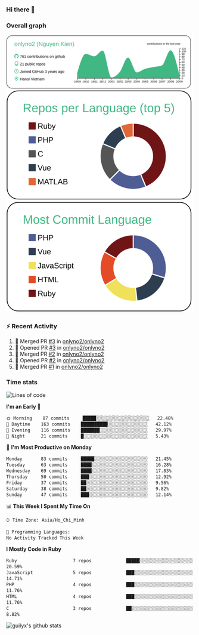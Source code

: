 ### Hi there 👋

### Overall graph
[![](https://raw.githubusercontent.com/onlyno2/onlyno2/master/profile-summary-card-output/vue/0-profile-details.svg)](https://github.com/vn7n24fzkq/github-profile-summary-cards)
[![](https://raw.githubusercontent.com/onlyno2/onlyno2/master/profile-summary-card-output/vue/1-repos-per-language.svg)](https://github.com/vn7n24fzkq/github-profile-summary-cards)
[![](https://raw.githubusercontent.com/onlyno2/onlyno2/master/profile-summary-card-output/vue/2-most-commit-language.svg)](https://github.com/vn7n24fzkq/github-profile-summary-cards)

### :zap: Recent Activity
<!--START_SECTION:activity-->
1. 🎉 Merged PR [#3](https://github.com//onlyno2/onlyno2/pull/3) in [onlyno2/onlyno2](https://github.com//onlyno2/onlyno2)
2. 💪 Opened PR [#3](https://github.com//onlyno2/onlyno2/pull/3) in [onlyno2/onlyno2](https://github.com//onlyno2/onlyno2)
3. 🎉 Merged PR [#2](https://github.com//onlyno2/onlyno2/pull/2) in [onlyno2/onlyno2](https://github.com//onlyno2/onlyno2)
4. 💪 Opened PR [#2](https://github.com//onlyno2/onlyno2/pull/2) in [onlyno2/onlyno2](https://github.com//onlyno2/onlyno2)
5. 🎉 Merged PR [#1](https://github.com//onlyno2/onlyno2/pull/1) in [onlyno2/onlyno2](https://github.com//onlyno2/onlyno2)
<!--END_SECTION:activity-->

### Time stats
<!--START_SECTION:waka-->
![Lines of code](https://img.shields.io/badge/From%20Hello%20World%20I%27ve%20Written-13.0%20million%20lines%20of%20code-blue)

**I'm an Early 🐤** 

```text
🌞 Morning    87 commits     █████░░░░░░░░░░░░░░░░░░░░   22.48% 
🌆 Daytime    163 commits    ██████████░░░░░░░░░░░░░░░   42.12% 
🌃 Evening    116 commits    ███████░░░░░░░░░░░░░░░░░░   29.97% 
🌙 Night      21 commits     █░░░░░░░░░░░░░░░░░░░░░░░░   5.43%

```
📅 **I'm Most Productive on Monday** 

```text
Monday       83 commits     █████░░░░░░░░░░░░░░░░░░░░   21.45% 
Tuesday      63 commits     ████░░░░░░░░░░░░░░░░░░░░░   16.28% 
Wednesday    69 commits     ████░░░░░░░░░░░░░░░░░░░░░   17.83% 
Thursday     50 commits     ███░░░░░░░░░░░░░░░░░░░░░░   12.92% 
Friday       37 commits     ██░░░░░░░░░░░░░░░░░░░░░░░   9.56% 
Saturday     38 commits     ██░░░░░░░░░░░░░░░░░░░░░░░   9.82% 
Sunday       47 commits     ███░░░░░░░░░░░░░░░░░░░░░░   12.14%

```


📊 **This Week I Spent My Time On** 

```text
⌚︎ Time Zone: Asia/Ho_Chi_Minh

💬 Programming Languages: 
No Activity Tracked This Week

```

**I Mostly Code in Ruby** 

```text
Ruby                     7 repos             █████░░░░░░░░░░░░░░░░░░░░   20.59% 
JavaScript               5 repos             ███░░░░░░░░░░░░░░░░░░░░░░   14.71% 
PHP                      4 repos             ███░░░░░░░░░░░░░░░░░░░░░░   11.76% 
HTML                     4 repos             ███░░░░░░░░░░░░░░░░░░░░░░   11.76% 
C                        3 repos             ██░░░░░░░░░░░░░░░░░░░░░░░   8.82%

```



<!--END_SECTION:waka-->
<!--
**onlyno2/onlyno2** is a ✨ _special_ ✨ repository because its `README.md` (this file) appears on your GitHub profile.

Here are some ideas to get you started:

- 🔭 I’m currently working on ...
- 🌱 I’m currently learning ...
- 👯 I’m looking to collaborate on ...
- 🤔 I’m looking for help with ...
- 💬 Ask me about ...
- 📫 How to reach me: ...
- 😄 Pronouns: ...
- ⚡ Fun fact: ...
-->

![guilyx's github stats](https://github-readme-stats.vercel.app/api?username=onlyno2x&show_icons=true&hide_border=true)

